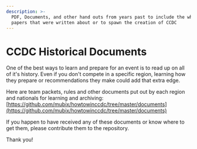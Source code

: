 ```yaml
---
description: >-
  PDF, Documents, and other hand outs from years past to include the white
  papers that were written about or to spawn the creation of CCDC
---
```


# CCDC Historical Documents

One of the best ways to learn and prepare for an event is to read up on all of it's history. Even if you don't compete in a specific region, learning how they prepare or recommendations they make could add that extra edge.

Here are team packets, rules and other documents put out by each region and nationals for learning and archiving: [https://github.com/mubix/howtowinccdc/tree/master/documents](https://github.com/mubix/howtowinccdc/tree/master/documents)

If you happen to have received any of these documents or know where to get them, please contribute them to the repository.

Thank you!

